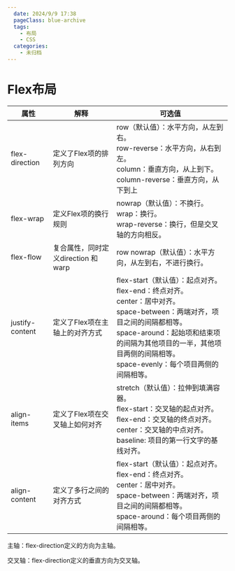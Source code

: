 ```yaml
---
  date: 2024/9/9 17:38
  pageClass: blue-archive
  tags:
    - 布局
    - CSS
  categories:
    - 未归档
---
```


# Flex布局

| 属性              | 解释                        | 可选值                                                                                                                                                                            |
| --------------- | ------------------------- | ------------------------------------------------------------------------------------------------------------------------------------------------------------------------------ |
| flex-direction  | 定义了Flex项的排列方向             | row（默认值）：水平方向，从左到右。 <br/>row-reverse：水平方向，从右到左。 <br/>column：垂直方向，从上到下。 <br/>column-reverse：垂直方向，从下到上                                                                           |
| flex-wrap       | 定义Flex项的换行规则              | nowrap（默认值）：不换行。<br/>wrap：换行。<br/>wrap-reverse：换行，但是交叉轴的方向相反。                                                                                                                  |
| flex-flow       | 复合属性，同时定义direction 和 warp | row  nowrap（默认值）：水平方向，从左到右，不进行换行。                                                                                                                                              |
| justify-content | 定义了Flex项在主轴上的对齐方式         | flex-start（默认值）：起点对齐。 <br/>flex-end：终点对齐。<br/>center：居中对齐。 <br/>space-between：两端对齐，项目之间的间隔都相等。 <br/>space-around：起始项和结束项的间隔为其他项目的一半，其他项目两侧的间隔相等。<br/>space-evenly：每个项目两侧的间隔相等。 |
| align-items     | 定义了Flex项在交叉轴上如何对齐         | stretch（默认值）：拉伸到填满容器。 <br/>flex-start：交叉轴的起点对齐。 <br/>flex-end：交叉轴的终点对齐。 <br/>center：交叉轴的中点对齐。 <br/>baseline: 项目的第一行文字的基线对齐。                                                    |
| align-content   | 定义了多行之间的对齐方式              | flex-start（默认值）：起点对齐。  <br/>flex-end：终点对齐。 <br/>center：居中对齐。  <br/>space-between：两端对齐，项目之间的间隔都相等。  <br/>space-around：每个项目两侧的间隔相等。                                              |

主轴：flex-direction定义的方向为主轴。

交叉轴：flex-direction定义的垂直方向为交叉轴。
